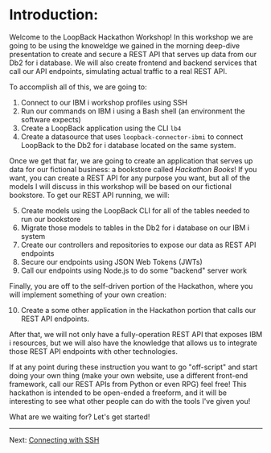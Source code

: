 # Introduction:

Welcome to the LoopBack Hackathon Workshop! In this workshop we are going to be using the knoweldge we gained in the morning deep-dive presentation to create and secure a REST API that serves up data from our Db2 for i database. We will also create frontend and backend services that call our API endpoints, simulating actual traffic to a real REST API.

To accomplish all of this, we are going to:

1. Connect to our IBM i workshop profiles using SSH
2. Run our commands on IBM i using a Bash shell (an environment the software expects)
3. Create a LoopBack application using the CLI `lb4`
4. Create a datasource that uses `loopback-connector-ibmi` to connect LoopBack to the Db2 for i database located on the same system.

Once we get that far, we are going to create an application that serves up data for our fictional business: a bookstore called *Hackathon Books*! If you want, you can create a REST API for any purpose you want, but all of the models I will discuss in this workshop will be based on our fictional bookstore. To get our REST API running, we will:

5. Create models using the LoopBack CLI for all of the tables needed to run our bookstore
6. Migrate those models to tables in the Db2 for i database on our IBM i system
7. Create our controllers and repositories to expose our data as REST API endpoints
8. Secure our endpoints using JSON Web Tokens (JWTs)
9. Call our endpoints using Node.js to do some "backend" server work

Finally, you are off to the self-driven portion of the Hackathon, where you will implement something of your own creation:

10. Create a some other application in the Hackathon portion that calls our REST API endpoints.

After that, we will not only have a fully-operation REST API that exposes IBM i resources, but we will also have the knowledge that allows us to integrate those REST API endpoints with other technologies.

If at any point during these instruction you want to go "off-script" and start doing your own thing (make your own website, use a different front-end framework, call our REST APIs from Python or even RPG) feel free! This hackathon is intended to be open-ended a freeform, and it will be interesting to see what other people can do with the tools I've given you!

What are we waiting for? Let's get started!

---
Next: [Connecting with SSH](b.connecting.md)